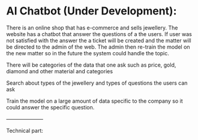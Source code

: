 # AI Chatbot (Under Development):

There is an online shop that has e-commerce and sells jewellery. The website has a chatbot that answer the questions of a the users.
If user was not satisfied with the answer the a ticket will be created and the matter will be directed to the admin of the web. The admin then re-train the model on the new matter so in the future the system could handle the topic.

There will be categories of the data that one ask such as price, gold, diamond and other material and categories

Search about types of the jewellery and types of questions the users can ask

Train the model on a large amount of data specific to the company so it could answer the specific question.

———————

Technical part:
